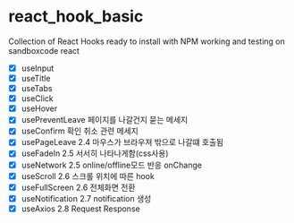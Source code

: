 # react_hook_basic
Collection of React Hooks ready to install with NPM
working and testing on sandboxcode react

 - [x] useInput
 - [x] useTitle
 - [x] useTabs
 - [X] useClick
 - [x] useHover
 - [x] usePreventLeave          페이지를 나갈건지 묻는 메세지
 - [x] useConfirm               확인 취소 관련 메세지
 - [X] usePageLeave             2.4 마우스가 브라우져 밖으로 나갈떄 호출됨
 - [X] useFadeIn                2.5 서서히 나타나게함(css사용)
 - [X] useNetwork               2.5 online/offline모드 반응 onChange
 - [x] useScroll                2.6 스크롤 위치에 따른 hook
 - [x] useFullScreen            2.6 전체화면 전환
 - [x] useNotification          2.7 notification 생성
 - [X] useAxios                 2.8 Request Response